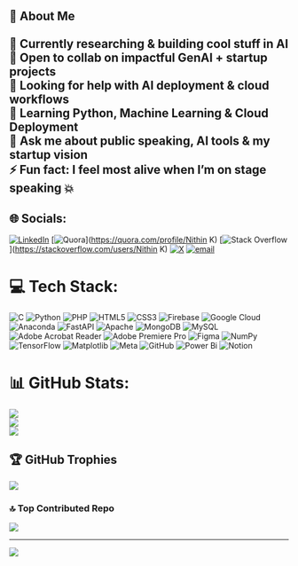 
## 🚀 About Me<br><br>🔭 Currently researching & building cool stuff in AI  <br>🤝 Open to collab on impactful GenAI + startup projects  <br>🧠 Looking for help with AI deployment & cloud workflows  <br>🌱 Learning Python, Machine Learning & Cloud Deployment  <br>💬 Ask me about public speaking, AI tools & my startup vision  <br>⚡ Fun fact: I feel most alive when I’m on stage speaking 💥<br>


## 🌐 Socials:
[![LinkedIn](https://img.shields.io/badge/LinkedIn-%230077B5.svg?logo=linkedin&logoColor=white)](https://linkedin.com/in/https://www.linkedin.com/in/nithin-k-2268b22b7/) [![Quora](https://img.shields.io/badge/Quora-%23B92B27.svg?logo=Quora&logoColor=white)](https://quora.com/profile/Nithin K) [![Stack Overflow](https://img.shields.io/badge/-Stackoverflow-FE7A16?logo=stack-overflow&logoColor=white)](https://stackoverflow.com/users/Nithin K) [![X](https://img.shields.io/badge/X-black.svg?logo=X&logoColor=white)](https://x.com/NithinK900883) [![email](https://img.shields.io/badge/Email-D14836?logo=gmail&logoColor=white)](mailto:nithingowda0718@gmail.com) 

# 💻 Tech Stack:
![C](https://img.shields.io/badge/c-%2300599C.svg?style=flat&logo=c&logoColor=white) ![Python](https://img.shields.io/badge/python-3670A0?style=flat&logo=python&logoColor=ffdd54) ![PHP](https://img.shields.io/badge/php-%23777BB4.svg?style=flat&logo=php&logoColor=white) ![HTML5](https://img.shields.io/badge/html5-%23E34F26.svg?style=flat&logo=html5&logoColor=white) ![CSS3](https://img.shields.io/badge/css3-%231572B6.svg?style=flat&logo=css3&logoColor=white) ![Firebase](https://img.shields.io/badge/firebase-%23039BE5.svg?style=flat&logo=firebase) ![Google Cloud](https://img.shields.io/badge/GoogleCloud-%234285F4.svg?style=flat&logo=google-cloud&logoColor=white) ![Anaconda](https://img.shields.io/badge/Anaconda-%2344A833.svg?style=flat&logo=anaconda&logoColor=white) ![FastAPI](https://img.shields.io/badge/FastAPI-005571?style=flat&logo=fastapi) ![Apache](https://img.shields.io/badge/apache-%23D42029.svg?style=flat&logo=apache&logoColor=white) ![MongoDB](https://img.shields.io/badge/MongoDB-%234ea94b.svg?style=flat&logo=mongodb&logoColor=white) ![MySQL](https://img.shields.io/badge/mysql-4479A1.svg?style=flat&logo=mysql&logoColor=white) ![Adobe Acrobat Reader](https://img.shields.io/badge/Adobe%20Acrobat%20Reader-EC1C24.svg?style=flat&logo=Adobe%20Acrobat%20Reader&logoColor=white) ![Adobe Premiere Pro](https://img.shields.io/badge/Adobe%20Premiere%20Pro-9999FF.svg?style=flat&logo=Adobe%20Premiere%20Pro&logoColor=white) ![Figma](https://img.shields.io/badge/figma-%23F24E1E.svg?style=flat&logo=figma&logoColor=white) ![NumPy](https://img.shields.io/badge/numpy-%23013243.svg?style=flat&logo=numpy&logoColor=white) ![TensorFlow](https://img.shields.io/badge/TensorFlow-%23FF6F00.svg?style=flat&logo=TensorFlow&logoColor=white) ![Matplotlib](https://img.shields.io/badge/Matplotlib-%23ffffff.svg?style=flat&logo=Matplotlib&logoColor=black) ![Meta](https://img.shields.io/badge/Meta-%230467DF.svg?style=flat&logo=Meta&logoColor=white) ![GitHub](https://img.shields.io/badge/github-%23121011.svg?style=flat&logo=github&logoColor=white) ![Power Bi](https://img.shields.io/badge/power_bi-F2C811?style=flat&logo=powerbi&logoColor=black) ![Notion](https://img.shields.io/badge/Notion-%23000000.svg?style=flat&logo=notion&logoColor=white)
# 📊 GitHub Stats:
![](https://github-readme-stats.vercel.app/api?username=Nithin-genAI&theme=radical&hide_border=false&include_all_commits=true&count_private=true)<br/>
![](https://nirzak-streak-stats.vercel.app/?user=Nithin-genAI&theme=radical&hide_border=false)<br/>
![](https://github-readme-stats.vercel.app/api/top-langs/?username=Nithin-genAI&theme=radical&hide_border=false&include_all_commits=true&count_private=true&layout=compact)

## 🏆 GitHub Trophies
![](https://github-profile-trophy.vercel.app/?username=Nithin-genAI&theme=radical&no-frame=false&no-bg=true&margin-w=4)

### 🔝 Top Contributed Repo
![](https://github-contributor-stats.vercel.app/api?username=Nithin-genAI&limit=5&theme=dark&combine_all_yearly_contributions=true)

---
[![](https://visitcount.itsvg.in/api?id=Nithin-genAI&icon=0&color=0)](https://visitcount.itsvg.in)

